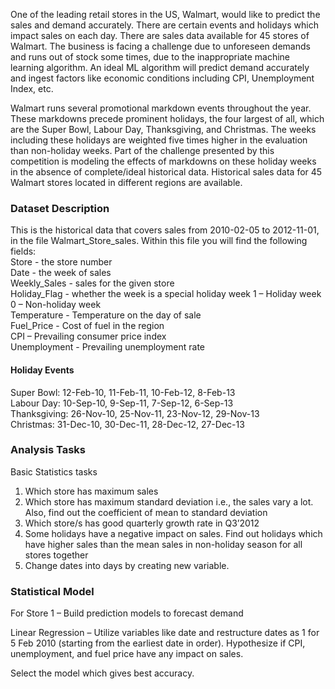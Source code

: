 One of the leading retail stores in the US, Walmart, would like to predict the sales and demand accurately. There are certain events and holidays which impact sales on each day. There are sales data available for 45 stores of Walmart. The business is facing a challenge due to unforeseen demands and runs out of stock some times, due to the inappropriate machine learning algorithm. An ideal ML algorithm will predict demand accurately and ingest factors like economic conditions including CPI, Unemployment Index, etc.

Walmart runs several promotional markdown events throughout the year. These markdowns precede prominent holidays, the four largest of all, which are the Super Bowl, Labour Day, Thanksgiving, and Christmas. The weeks including these holidays are weighted five times higher in the evaluation than non-holiday weeks. Part of the challenge presented by this competition is modeling the effects of markdowns on these holiday weeks in the absence of complete/ideal historical data. Historical sales data for 45 Walmart stores located in different regions are available.

### Dataset Description

This is the historical data that covers sales from 2010-02-05 to 2012-11-01, in the file Walmart_Store_sales. Within this file you will find the following fields:<br>
Store - the store number <br>
Date - the week of sales <br>
Weekly_Sales - sales for the given store <br>
Holiday_Flag - whether the week is a special holiday week 1 – Holiday week 0 – Non-holiday week <br>
Temperature - Temperature on the day of sale <br>
Fuel_Price - Cost of fuel in the region <br>
CPI – Prevailing consumer price index <br>
Unemployment - Prevailing unemployment rate <br>

#### Holiday Events

Super Bowl: 12-Feb-10, 11-Feb-11, 10-Feb-12, 8-Feb-13 <br>
Labour Day: 10-Sep-10, 9-Sep-11, 7-Sep-12, 6-Sep-13 <br>
Thanksgiving: 26-Nov-10, 25-Nov-11, 23-Nov-12, 29-Nov-13 <br>
Christmas: 31-Dec-10, 30-Dec-11, 28-Dec-12, 27-Dec-13 <br>

### Analysis Tasks

Basic Statistics tasks

1. Which store has maximum sales
2. Which store has maximum standard deviation i.e., the sales vary a lot. Also, find out the coefficient of mean to standard deviation
3. Which store/s has good quarterly growth rate in Q3’2012
4. Some holidays have a negative impact on sales. Find out holidays which have higher sales than the mean sales in non-holiday season for all stores together
5. Change dates into days by creating new variable.

### Statistical Model

For Store 1 – Build prediction models to forecast demand

Linear Regression – Utilize variables like date and restructure dates as 1 for 5 Feb 2010 (starting from the earliest date in order). Hypothesize if CPI, unemployment, and fuel price have any impact on sales.

Select the model which gives best accuracy.

